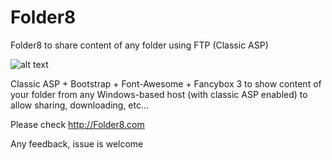 # Folder8
Folder8 to share content of any folder using FTP (Classic ASP)

![alt text](https://github.com/xlbro/Folder8/blob/master/S02.PNG)

Classic ASP + Bootstrap + Font-Awesome + Fancybox 3 to show content of your folder from any Windows-based host (with classic ASP enabled) to allow sharing, downloading, etc...

Please check http://Folder8.com

Any feedback, issue is welcome
